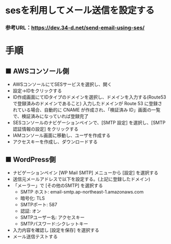 # sesを利用してメール送信を設定する

### 参考URL：https://dev.34-d.net/send-email-using-ses/

# 手順
## ■ AWSコンソール側
- AWSコンソールにてSESサービスを選択し、開く
- 設定→IDをクリックする
- ID作成画面にてIDタイプのドメインを選択し、ドメインを入力する(Route53で登録済みのドメインであること)
入力したドメインが Route 53 に登録されている場合、自動的に CNAME が作成され、「検証済み ID」画面の一覧で、検証済みになっていれば登録完了
- SESコンソールのナビゲーションペインで、[SMTP 設定] を選択し、[SMTP 認証情報の設定] をクリックする
- IAMコンソール画面に移動し、ユーザを作成する
- アクセスキーを作成し、ダウンロードする
## ■ WordPress側
- ナビゲーションペイン [WP Mail SMTP] メニューから [設定] を選択する
- 送信元メールアドレスで以下を設定する。(上記に登録したドメイン)
- 「メーラー」で [その他のSMTP] を選択する
    + SMTP ホスト: email-smtp.ap-northeast-1.amazonaws.com
    + 暗号化: TLS
    + SMTPポート: 587
    + 認証: オン
    + SMTPユーザー名: アクセスキー
    + SMTPパスワード:シクレットキー
- 入力内容を確認し [設定を保存] を選択する
- メール送信テストする

